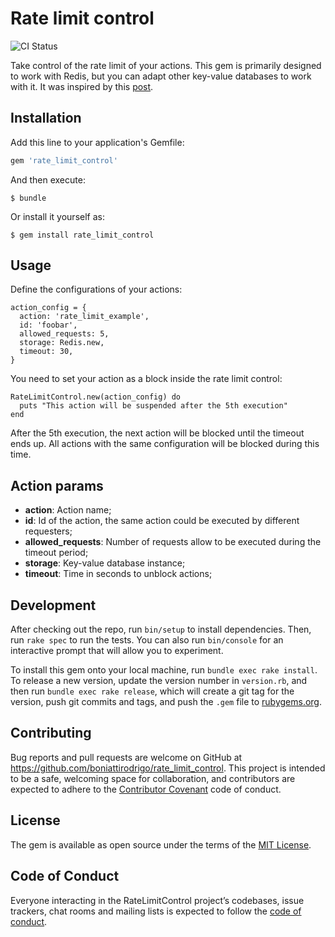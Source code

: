 # Rate limit control
![CI Status](https://travis-ci.com/boniattirodrigo/rate_limit_control.svg?branch=master)

Take control of the rate limit of your actions. This gem is primarily designed to work with Redis, but you can adapt other key-value databases to work with it. It was inspired by this [post](https://medium.com/@pebneter/fast-and-simple-rate-limiting-with-ruby-on-rails-and-redis-68e76ba38ca4).

## Installation

Add this line to your application's Gemfile:

```ruby
gem 'rate_limit_control'
```

And then execute:

    $ bundle

Or install it yourself as:

    $ gem install rate_limit_control

## Usage

Define the configurations of your actions:

```
action_config = {
  action: 'rate_limit_example',
  id: 'foobar',
  allowed_requests: 5,
  storage: Redis.new,
  timeout: 30,
}
```

You need to set your action as a block inside the rate limit control:
```
RateLimitControl.new(action_config) do
  puts "This action will be suspended after the 5th execution"
end
```

After the 5th execution, the next action will be blocked until the timeout ends up. All actions with the same configuration will be blocked during this time.

## Action params

* **action**: Action name;
* **id**: Id of the action, the same action could be executed by different requesters;
* **allowed_requests**: Number of requests allow to be executed during the timeout period;
* **storage**: Key-value database instance;
* **timeout**: Time in seconds to unblock actions;

## Development

After checking out the repo, run `bin/setup` to install dependencies. Then, run `rake spec` to run the tests. You can also run `bin/console` for an interactive prompt that will allow you to experiment.

To install this gem onto your local machine, run `bundle exec rake install`. To release a new version, update the version number in `version.rb`, and then run `bundle exec rake release`, which will create a git tag for the version, push git commits and tags, and push the `.gem` file to [rubygems.org](https://rubygems.org).

## Contributing

Bug reports and pull requests are welcome on GitHub at https://github.com/boniattirodrigo/rate_limit_control. This project is intended to be a safe, welcoming space for collaboration, and contributors are expected to adhere to the [Contributor Covenant](http://contributor-covenant.org) code of conduct.

## License

The gem is available as open source under the terms of the [MIT License](https://opensource.org/licenses/MIT).

## Code of Conduct

Everyone interacting in the RateLimitControl project’s codebases, issue trackers, chat rooms and mailing lists is expected to follow the [code of conduct](https://github.com/boniattirodrigo/rate_limit_control/blob/master/CODE_OF_CONDUCT.md).
